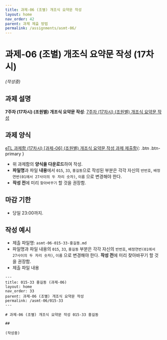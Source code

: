 ```yaml
---
title: 과제-06 (조별) 개조식 요약문 작성
layout: home
nav_order: 42
parent: 과제 제출 방법
permalink: /assignments/asmt-06/
---
```


# 과제-06 (조별) 개조식 요약문 작성 (17차시)

*(작성중)*

## 과제 설명

**7주차 (17차시) (조원별) 개조식 요약문 작성**: [7주차 (17차시) (조원별) 개조식 요약문 작성]({{site.baseurl}}/lectures/week09-17)

## 과제 양식

[eTL 과제함 (17차시) [과제-06] (조원별) 개조식 요약문 작성 과제 제출함](https://myetl.snu.ac.kr/){: .btn .btn-primary }

- 위 과제함의 **양식을 다운로드**하여 작성.
- **파일명**과 파일 **내용**에서 `015`, `33`, `홍길동`으로 작성된 부분은 각각 자신의 `반번호`, `배정연번(01에서 27사이의 두 자리 숫자)`, `이름` 으로 변경해야 한다. 
- **작성 전**에 미리 `찾아바꾸기` 할 것을 권장함.

## 마감 기한

- 당일 23:00까지.

## 작성 예시

- 제출 파일명: `asmt-06-015-33-홍길동.md` 
- 파일명과 파일 내용의 `015`, `33`, `홍길동` 부분은 각각 자신의 `반번호`, `배정연번(01에서 27사이의 두 자리 숫자)`, `이름` 으로 변경해야 한다. **작성 전**에 미리 찾아바꾸기 할 것을 권장함.
- 제출 파일 내용

```
---
title: 015-33 홍길동 (과제-06)
layout: home
nav_order: 33
parent: 과제-06 (조별) 개조식 요약문 작성
permalink: /asmt-06/015-33
---

# 과제-06 (조별) 개조식 요약문 작성 015-33 홍길동 

## 

(작성중)

```


